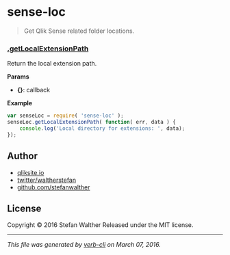 # sense-loc

> Get Qlik Sense related folder locations.

### [.getLocalExtensionPath](lib/index.js#L27)

Return the local extension path.

**Params**

* **{}**: callback

**Example**

```js
var senseLoc = require( 'sense-loc' );
senseLoc.getLocalExtensionPath( function( err, data ) {
    console.log('Local directory for extensions: ', data);
});
```

## Author

* [qliksite.io](http://qliksite.io)
* [twitter/waltherstefan](http://twitter.com/waltherstefan)
* [github.com/stefanwalther](http://github.com/stefanwalther)

## License

Copyright © 2016 Stefan Walther
Released under the MIT license.

***

_This file was generated by [verb-cli](https://github.com/assemble/verb-cli) on March 07, 2016._